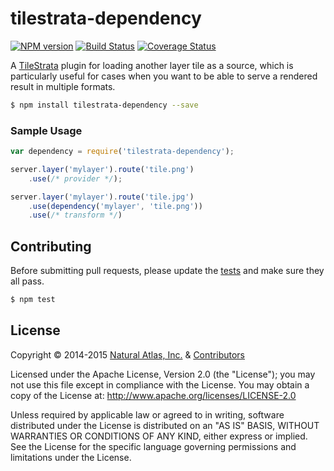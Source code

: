 # tilestrata-dependency
[![NPM version](http://img.shields.io/npm/v/tilestrata-dependency.svg?style=flat)](https://www.npmjs.org/package/tilestrata-dependency)
[![Build Status](https://travis-ci.org/naturalatlas/tilestrata-dependency.svg)](https://travis-ci.org/naturalatlas/tilestrata-dependency)
[![Coverage Status](http://img.shields.io/coveralls/naturalatlas/tilestrata-dependency/master.svg?style=flat)](https://coveralls.io/r/naturalatlas/tilestrata-dependency)

A [TileStrata](https://github.com/naturalatlas/tilestrata) plugin for loading another layer tile as a source, which is particularly useful for cases when you want to be able to serve a rendered result in multiple formats.

```sh
$ npm install tilestrata-dependency --save
```

### Sample Usage

```js
var dependency = require('tilestrata-dependency');

server.layer('mylayer').route('tile.png')
	.use(/* provider */);

server.layer('mylayer').route('tile.jpg')
    .use(dependency('mylayer', 'tile.png'))
    .use(/* transform */)
```

## Contributing

Before submitting pull requests, please update the [tests](test) and make sure they all pass.

```sh
$ npm test
```

## License

Copyright &copy; 2014-2015 [Natural Atlas, Inc.](https://github.com/naturalatlas) & [Contributors](https://github.com/naturalatlas/tilestrata-dependency/graphs/contributors)

Licensed under the Apache License, Version 2.0 (the "License"); you may not use this file except in compliance with the License. You may obtain a copy of the License at: http://www.apache.org/licenses/LICENSE-2.0

Unless required by applicable law or agreed to in writing, software distributed under the License is distributed on an "AS IS" BASIS, WITHOUT WARRANTIES OR CONDITIONS OF ANY KIND, either express or implied. See the License for the specific language governing permissions and limitations under the License.
